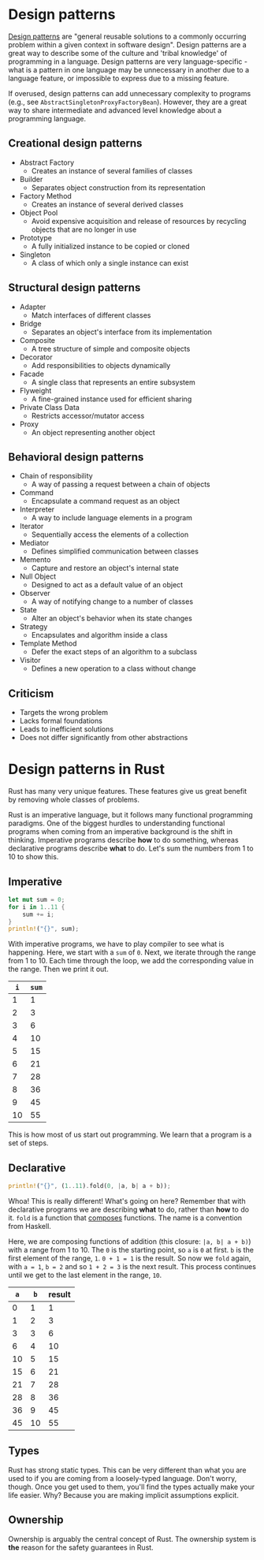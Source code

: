 # Design patterns

[Design patterns](https://en.wikipedia.org/wiki/Software_design_pattern) are "general reusable solutions to a commonly occurring problem within a given context in software design". Design patterns are a great way to describe some of the culture and 'tribal knowledge' of programming in a language. Design patterns are very language-specific - what is a pattern in one language may be unnecessary in another due to a language feature, or impossible to express due to a missing feature.

If overused, design patterns can add unnecessary complexity to programs (e.g., see `AbstractSingletonProxyFactoryBean`). However, they are a great way to share intermediate and advanced level knowledge about a programming language.

## Creational design patterns

- Abstract Factory
	- Creates an instance of several families of classes
- Builder
	- Separates object construction from its representation
- Factory Method
	- Creates an instance of several derived classes
- Object Pool
	- Avoid expensive acquisition and release of resources by recycling objects that are no longer in use
- Prototype
	- A fully initialized instance to be copied or cloned
- Singleton
	- A class of which only a single instance can exist

## Structural design patterns

- Adapter
	- Match interfaces of different classes
- Bridge
	- Separates an object's interface from its implementation
- Composite
	- A tree structure of simple and composite objects
- Decorator
	- Add responsibilities to objects dynamically
- Facade
	- A single class that represents an entire subsystem
- Flyweight
	- A fine-grained instance used for efficient sharing
- Private Class Data
	- Restricts accessor/mutator access
- Proxy
	- An object representing another object

## Behavioral design patterns

- Chain of responsibility
	- A way of passing a request between a chain of objects
- Command
	- Encapsulate a command request as an object
- Interpreter
	- A way to include language elements in a program
- Iterator
	- Sequentially access the elements of a collection
- Mediator
	- Defines simplified communication between classes
- Memento
	- Capture and restore an object's internal state
- Null Object
	- Designed to act as a default value of an object
- Observer
	- A way of notifying change to a number of classes
- State
	- Alter an object's behavior when its state changes
- Strategy
	- Encapsulates and algorithm inside a class
- Template Method
	- Defer the exact steps of an algorithm to a subclass
- Visitor
	- Defines a new operation to a class without change

## Criticism

- Targets the wrong problem
- Lacks formal foundations
- Leads to inefficient solutions
- Does not differ significantly from other abstractions

# Design patterns in Rust

Rust has many very unique features. These features give us great benefit by removing whole classes of problems.

Rust is an imperative language, but it follows many functional programming paradigms. One of the biggest hurdles to understanding functional programs when coming from an imperative background is the shift in thinking. Imperative programs describe __how__ to do something, whereas declarative programs describe __what__ to do. Let's sum the numbers from 1 to 10 to show this.

## Imperative

```rust
let mut sum = 0;
for i in 1..11 {
	sum += i;
}
println!("{}", sum);
```

With imperative programs, we have to play compiler to see what is happening. Here, we start with a `sum` of `0`. Next, we iterate through the range from 1 to 10. Each time through the loop, we add the corresponding value in the range. Then we print it out.

| `i` | `sum` |
| --- | --- |
| 1 | 1 |
| 2 | 3 |
| 3 | 6 |
| 4 | 10 |
| 5 | 15 |
| 6 | 21 |
| 7 | 28 |
| 8 | 36 |
| 9 | 45 |
| 10 | 55 |

This is how most of us start out programming. We learn that a program is a set of steps.

## Declarative

```rust
println!("{}", (1..11).fold(0, |a, b| a + b));
```

Whoa! This is really different! What's going on here? Remember that with declarative programs we are describing __what__ to do, rather than __how__ to do it. `fold` is a function that [composes](https://en.wikipedia.org/wiki/Function_composition) functions. The name is a convention from Haskell.

Here, we are composing functions of addition (this closure: `|a, b| a + b)`) with a range from 1 to 10. The `0` is the starting point, so `a` is `0` at first. `b` is the first element of the range, `1`. `0 + 1 = 1` is the result. So now we `fold` again, with `a = 1`, `b = 2` and so `1 + 2 = 3` is the next result. This process continues until we get to the last element in the range, `10`.

| `a` | `b` | result |
| --- | --- | --- |
| 0 | 1 | 1 |
| 1 | 2 | 3 |
| 3 | 3 | 6 |
| 6 | 4 | 10 |
| 10 | 5 | 15 |
| 15 | 6 | 21 |
| 21 | 7 | 28 |
| 28 | 8 | 36 |
| 36 | 9 | 45 |
| 45 | 10 | 55 |

## Types

Rust has strong static types. This can be very different than what you are used to if you are coming from a loosely-typed language. Don't worry, though. Once you get used to them, you'll find the types actually make your life easier. Why? Because you are making implicit assumptions explicit.

## Ownership

Ownership is arguably the central concept of Rust. The ownership system is __the__ reason for the safety guarantees in Rust.
